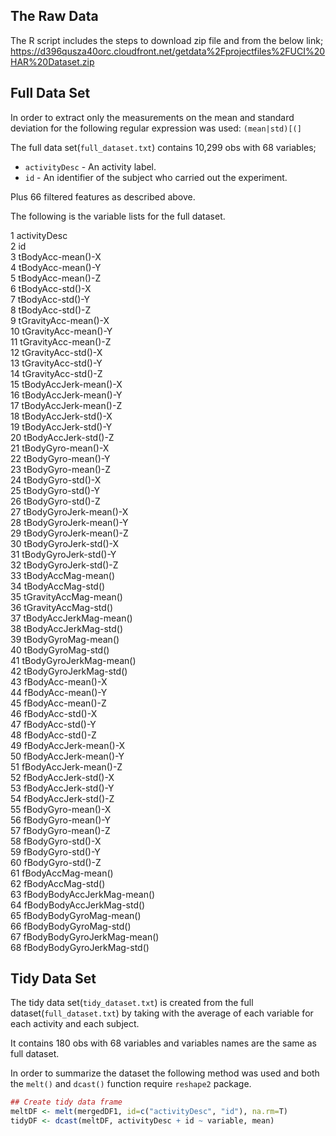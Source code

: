 ## The Raw Data
The R script includes the steps to download zip file and from the below link;
<https://d396qusza40orc.cloudfront.net/getdata%2Fprojectfiles%2FUCI%20HAR%20Dataset.zip>


## Full Data Set

In order to extract only the measurements on the mean and standard deviation for 
the following regular expression was used: `(mean|std)[(]` 

The full data set(`full_dataset.txt`) contains  10,299 obs with 68 variables;

- `activityDesc` - An activity label.
- `id` - An identifier of the subject who carried out the experiment.
 
Plus 66 filtered features as described above.

The following is the variable lists for the full dataset.

1	activityDesc  
2	id  
3	tBodyAcc-mean()-X  
4	tBodyAcc-mean()-Y  
5	tBodyAcc-mean()-Z  
6	tBodyAcc-std()-X  
7	tBodyAcc-std()-Y  
8	tBodyAcc-std()-Z  
9	tGravityAcc-mean()-X  
10	tGravityAcc-mean()-Y  
11	tGravityAcc-mean()-Z  
12	tGravityAcc-std()-X  
13	tGravityAcc-std()-Y  
14	tGravityAcc-std()-Z  
15	tBodyAccJerk-mean()-X  
16	tBodyAccJerk-mean()-Y  
17	tBodyAccJerk-mean()-Z  
18	tBodyAccJerk-std()-X  
19	tBodyAccJerk-std()-Y  
20	tBodyAccJerk-std()-Z  
21	tBodyGyro-mean()-X  
22	tBodyGyro-mean()-Y  
23	tBodyGyro-mean()-Z  
24	tBodyGyro-std()-X  
25	tBodyGyro-std()-Y  
26	tBodyGyro-std()-Z  
27	tBodyGyroJerk-mean()-X  
28	tBodyGyroJerk-mean()-Y  
29	tBodyGyroJerk-mean()-Z  
30	tBodyGyroJerk-std()-X  
31	tBodyGyroJerk-std()-Y  
32	tBodyGyroJerk-std()-Z  
33	tBodyAccMag-mean()  
34	tBodyAccMag-std()  
35	tGravityAccMag-mean()  
36	tGravityAccMag-std()  
37	tBodyAccJerkMag-mean()  
38	tBodyAccJerkMag-std()  
39	tBodyGyroMag-mean()  
40	tBodyGyroMag-std()  
41	tBodyGyroJerkMag-mean()  
42	tBodyGyroJerkMag-std()  
43	fBodyAcc-mean()-X  
44	fBodyAcc-mean()-Y  
45	fBodyAcc-mean()-Z  
46	fBodyAcc-std()-X  
47	fBodyAcc-std()-Y  
48	fBodyAcc-std()-Z  
49	fBodyAccJerk-mean()-X  
50	fBodyAccJerk-mean()-Y  
51	fBodyAccJerk-mean()-Z  
52	fBodyAccJerk-std()-X  
53	fBodyAccJerk-std()-Y  
54	fBodyAccJerk-std()-Z  
55	fBodyGyro-mean()-X  
56	fBodyGyro-mean()-Y  
57	fBodyGyro-mean()-Z  
58	fBodyGyro-std()-X  
59	fBodyGyro-std()-Y  
60	fBodyGyro-std()-Z  
61	fBodyAccMag-mean()  
62	fBodyAccMag-std()  
63	fBodyBodyAccJerkMag-mean()  
64	fBodyBodyAccJerkMag-std()  
65	fBodyBodyGyroMag-mean()  
66	fBodyBodyGyroMag-std()  
67	fBodyBodyGyroJerkMag-mean()  
68	fBodyBodyGyroJerkMag-std()  
  
  
## Tidy Data Set
 
The tidy data set(`tidy_dataset.txt`) is created from the full dataset(`full_dataset.txt`)
by taking with the average of each variable for each activity and each subject.

It contains 180 obs with 68 variables and variables names are the same as full dataset.

In order to summarize the dataset the following method was used and both the `melt()` and `dcast()`
function require `reshape2` package.

```r
## Create tidy data frame  
meltDF <- melt(mergedDF1, id=c("activityDesc", "id"), na.rm=T)
tidyDF <- dcast(meltDF, activityDesc + id ~ variable, mean)


